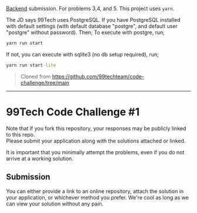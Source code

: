 [Backend](https://99tech.notion.site/8dafab98dfaa4365ae7b60ccf8f9b40e?v=76218a75eb3b411fb048a3552d3ed236&pvs=4) submission. For problems 3,4, and 5. This project uses `yarn`.

The JD says 99Tech uses PostgreSQL. If you have PostgreSQL installed with default settings (with default database "postgre", and default user "postgre" without password). Then;
To execute with postgre, run;
```cmd
yarn run start
```
If not, you can execute with sqlite3 (no db setup required), run;
```cmd
yarn run start-lite
```

> Cloned from https://github.com/99techteam/code-challenge/tree/main

- - -

# 99Tech Code Challenge #1 #

Note that if you fork this repository, your responses may be publicly linked to this repo.  
Please submit your application along with the solutions attached or linked.   

It is important that you minimally attempt the problems, even if you do not arrive at a working solution.

## Submission ##
You can either provide a link to an online repository, attach the solution in your application, or whichever method you prefer.
We're cool as long as we can view your solution without any pain.
